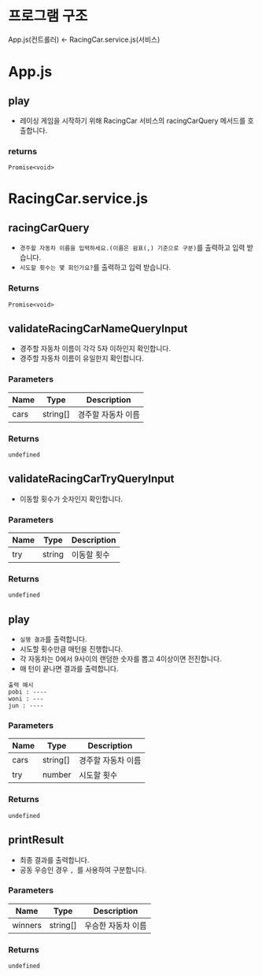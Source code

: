 # 프로그램 구조

App.js(컨트롤러) <- RacingCar.service.js(서비스)

# App.js

## play

- 레이싱 게임을 시작하기 위해 RacingCar 서비스의 racingCarQuery 메서드를 호출합니다.

### returns

`Promise<void>`

# RacingCar.service.js

## racingCarQuery

- `경주할 자동차 이름을 입력하세요.(이름은 쉼표(,) 기준으로 구분)`를 출력하고 입력 받습니다.
- `시도할 횟수는 몇 회인가요?`를 출력하고 입력 받습니다.

### Returns

`Promise<void>`

## validateRacingCarNameQueryInput

- 경주할 자동차 이름이 각각 5자 이하인지 확인합니다.
- 경주할 자동차 이름이 유일한지 확인합니다.

### Parameters

| Name | Type     | Description        |
| ---- | -------- | ------------------ |
| cars | string[] | 경주할 자동차 이름 |

### Returns

`undefined`

## validateRacingCarTryQueryInput

- 이동할 횟수가 숫자인지 확인합니다.

### Parameters

| Name | Type   | Description |
| ---- | ------ | ----------- |
| try  | string | 이동할 횟수 |

### Returns

`undefined`

## play

- `실행 결과`를 출력합니다.
- 시도할 횟수만큼 매턴을 진행합니다.
- 각 자동차는 0에서 9사이의 랜덤한 숫자를 뽑고 4이상이면 전진합니다.
- 매 턴이 끝나면 결과를 출력합니다.

```
출력 예시
pobi : ----
woni : ---
jun : ----
```

### Parameters

| Name | Type     | Description        |
| ---- | -------- | ------------------ |
| cars | string[] | 경주할 자동차 이름 |
| try  | number   | 시도할 횟수        |

### Returns

`undefined`

## printResult

- 최종 결과를 출력합니다.
- 공동 우승인 경우 `, `를 사용하여 구분합니다.

### Parameters

| Name    | Type     | Description        |
| ------- | -------- | ------------------ |
| winners | string[] | 우승한 자동차 이름 |

### Returns

`undefined`
